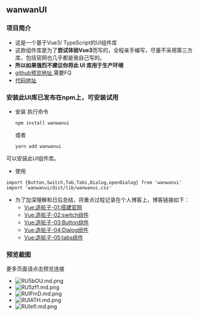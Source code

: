 ## wanwanUI
### 项目简介
* 这是一个基于Vue3/ TypeScript的UI组件库
* 这款组件库是为了**尝试体验Vue3**而写的，全程亲手编写，尽量不采用第三方库，包括官网也几乎都是我自己写的。
* **所以如果强烈不建议你将此 UI 库用于生产环境**
* [github预览地址](https://wantingjun.github.io/UI-website/#/),需要FQ
* [代码地址](https://github.com/wantingjun/Vue3-UI)
### 安装此UI库已发布在npm上，可安装试用
 * 安装
 执行命令  
  
    ```
    npm install wanwanui
    ```
    
    或者  
    
    ```
    yarn add wanwanui
    ```  
    
可以安装此UI组件库。
* 使用
```
import {Button,Switch,Tab,Tabs,Dialog,openDialog} from 'wanwanui'
import 'wanwanui/dist/lib/wanwanui.css'
```
* 为了加深理解和日后总结，将重点过程记录在个人博客上，博客链接如下：
    * [Vue:造轮子-01:搭建官网](https://juejin.cn/post/6973487980082151454)
    * [Vue:造轮子-02:switch组件](https://juejin.cn/post/6973489717002108941)
    * [Vue:造轮子-03:Button组件](https://juejin.cn/post/6973494229448261663)
    * [Vue:造轮子-04:Dialog组件](https://juejin.cn/post/6978849232102883341/)
    * [Vue:造轮子-05:tabs组件](https://juejin.cn/post/6978849927321518087/)
### 预览截图
更多页面请点击预览连接
* ![RU5bOU.md.png](https://z3.ax1x.com/2021/06/29/RU5bOU.md.png)
* ![RU5zf1.md.png](https://z3.ax1x.com/2021/06/29/RU5zf1.md.png)
* ![RUIFmD.md.png](https://z3.ax1x.com/2021/06/29/RUIFmD.md.png)
* ![RUIATH.md.png](https://z3.ax1x.com/2021/06/29/RUIATH.md.png)
* ![RUIefI.md.png](https://z3.ax1x.com/2021/06/29/RUIefI.md.png)
